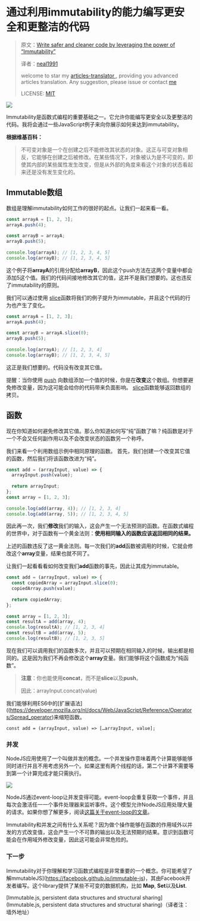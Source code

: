 # 通过利用immutability的能力编写更安全和更整洁的代码

> 原文：[Write safer and cleaner code by leveraging the power of “Immutability”](https://medium.freecodecamp.com/write-safer-and-cleaner-code-by-leveraging-the-power-of-immutability-7862df04b7b6)
>
> 译者：[neal1991](https://github.com/neal1991)
>
> welcome to star my [articles-translator ](https://github.com/neal1991), providing you advanced articles translation. Any suggestion, please issue or contact [me](mailto:bing@stu.ecnu.edu.cn)
>
> LICENSE: [MIT](https://opensource.org/licenses/MIT)

![](https://cloud.githubusercontent.com/assets/12164075/26274743/77a794ca-3d83-11e7-861f-6504b9c0e8c6.png)

Immutability是函数式编程的重要基础之一。它允许你能编写更安全以及更整洁的代码。我将会通过一些JavaScript例子来向你展示如何来达到immutability。

**根据维基百科：**

>不可变对象是一个在创建之后不能修改其状态的对象。这正与可变对象相反，它能够在创建之后被修改。在某些情况下，对象被认为是不可变的，即使其内部的某些属性发生改变，但是从外部的角度来看这个对象的状态看起来还是没有发生变化的。

## Immutable数组

数组是理解immutability如何工作的很好的起点。让我们一起来看一看。

```javascript
const arrayA = [1, 2, 3];
arrayA.push(4);
 
const arrayB = arrayA;
arrayB.push(5);
 
console.log(arrayA); // [1, 2, 3, 4, 5]
console.log(arrayB); // [1, 2, 3, 4, 5]
```

这个例子将**arrayA**的引用分配给**arrayB**，因此这个push方法在这两个变量中都会添加5这个值。我们的代码间接地修改其它的值，这并不是我们想要的。这也违反了immutability的原则。

我们可以通过使用 [slice](https://developer.mozilla.org/en-US/docs/Web/JavaScript/Reference/Global_Objects/Array/slice)函数将我们的例子提升为immutable，并且这个代码的行为也产生了变化。

```javascript
const arrayA = [1, 2, 3];
arrayA.push(4);
 
const arrayB = arrayA.slice(0);
arrayB.push(5);
 
console.log(arrayA); // [1, 2, 3, 4]
console.log(arrayB); // [1, 2, 3, 4, 5]
```

这正是我们想要的。代码没有改变其它值。

提醒：当你使用 [push](https://developer.mozilla.org/en-US/docs/Web/JavaScript/Reference/Global_Objects/Array/push) 向数组添加一个值的时候，你是在**改变**这个数组。你想要避免修改变量，因为这可能会给你的代码带来负面影响。 [slice](https://developer.mozilla.org/en-US/docs/Web/JavaScript/Reference/Global_Objects/Array/slice)函数能够返回数组的拷贝。

## 函数

现在你知道如何避免修改其它值。那么你知道如何写“纯”函数了嘛？纯函数是对于一个不会又任何副作用以及不会改变状态的函数另一个称呼。

我们来看一个利用数组示例中相同原理的函数。 首先，我们创建一个改变其它值的函数，然后我们将该函数改进为“纯”。

```javascript
const add = (arrayInput, value) => {
  arrayInput.push(value);
 
  return arrayInput;
};
const array = [1, 2, 3];
 
console.log(add(array, 4)); // [1, 2, 3, 4]
console.log(add(array, 5)); // [1, 2, 3, 4, 5]
```

因此再一次，我们**修改**我们的输入，这会产生一个无法预测的函数。在函数式编程的世界中，对于函数有一个黄金法则：**使用相同输入的函数应该返回相同的结果。**

上述的函数违反了这一黄金法则。每一次我们的**add**函数被调用的时候，它就会修改这个**array**变量，结果也就不同了。

让我们一起看看看如何改变我们**add**函数的事先，因此让其成为immutable。

```javascript
const add = (arrayInput, value) => {
  const copiedArray = arrayInput.slice(0);
  copiedArray.push(value);
 
  return copiedArray;
};
 
const array = [1, 2, 3];
const resultA = add(array, 4);
console.log(resultA); // [1, 2, 3, 4]
const resultB = add(array, 5);
console.log(resultB); // [1, 2, 3, 5]
```

现在我们可以调用我们的函数多次，并且可以预期在相同输入的时候，输出都是相同的。这是因为我们不再会修改这个**array**变量。我们能够将这个函数成为“纯函数”。

> **注意**：你也能使用**concat**，而不是**slice**以及**push**。
>
> 因此：arrayInput.concat(value)

我们能够利用ES6中的[扩展语法]((https://developer.mozilla.org/nl/docs/Web/JavaScript/Reference/Operators/Spread_operator)来缩短函数。

```
const add = (arrayInput, value) => […arrayInput, value];
```

### 并发

NodeJS应用使用了一个叫做并发的概念。一个并发操作意味着两个计算能够能够同时进行并且不用考虑另外一个。如果这里有两个线程的话，第二个计算不需要等到第一个计算完成才能只需执行。

![](https://cloud.githubusercontent.com/assets/12164075/26275010/948ad254-3d89-11e7-8a1a-300144626274.png)

NodeJS通过event-loop让并发变得可能。event-loop会重复获取一个事件，并且每次会激活任一一个事件处理器来监听事件。这个模型允许NodeJS应用处理大量的请求。如果你想了解更多，阅读[这篇关于event-loop的文章](https://nodejs.org/en/docs/guides/event-loop-timers-and-nexttick)。

Immutability和并发之间有什么关系呢？因为做个操作能够在函数的作用域外以并发的方式改变值，这会产生一个不可靠的输出以及无法预期的结果。意识到函数可能会在作用域外修改变量，因此这可能会非常危险的。

### 下一步

Immutability对于你理解和学习函数式编程是非常重要的一个概念。你可能希望了解mmutableJS](https://facebook.github.io/immutable-js)，其由Facebook开发者编写。这个library提供了某些不可变的数据机构，比如 **Map**, **Set**以及**List**.

[Immutable.js, persistent data structures and structural sharing](Immutable.js, persistent data structures and structural sharing)（译者注：墙外地址）